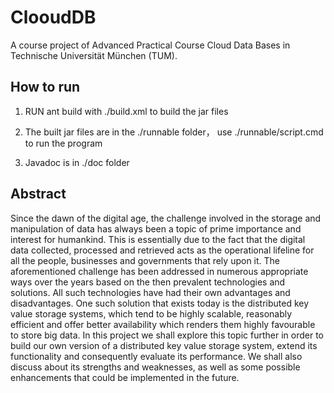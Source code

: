 # ClooudDB
A course project of Advanced Practical Course Cloud Data Bases in Technische Universität München (TUM).

## How to run
1. RUN ant build with ./build.xml to build the jar files

2. The built jar files are in the ./runnable folder，
    use ./runnable/script.cmd to run the program

3. Javadoc is in ./doc folder

## Abstract
Since the dawn of the digital age, the challenge involved in the storage and manipulation of data has always been a topic of prime importance and interest for humankind. This is essentially due to the fact that the digital data collected, processed and retrieved acts as the operational lifeline for all the people, businesses and governments that rely upon it. The aforementioned challenge has been addressed in numerous appropriate ways over the years based on the then prevalent technologies and solutions. All such technologies have had their own advantages and disadvantages. One such solution that exists today is the distributed key value storage systems, which tend to be highly scalable, reasonably efficient and offer better availability which renders them highly favourable to store big data. In this project we shall explore this topic further in order to build our own version of a distributed key value storage system, extend its functionality and consequently evaluate its performance. We shall also discuss about its strengths and weaknesses, as well as some possible enhancements that could be implemented in the future.
